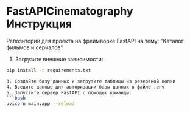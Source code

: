 # FastAPICinematography Инструкция
Репозиторий для проекта на фреймворке FastAPI на тему: "Каталог фильмов и сериалов"

1. Загрузите внешние зависимости:
  ```bash
 pip install -r requirements.txt

3. Создайте базу данных и загрузите таблицы из резервной копии
4. Введите данные для авторизации базы данных в файле .env
5. Запустите сервер FastAPI с помощью команды:
  ```bash
 uvicorn main:app --reload 
  
